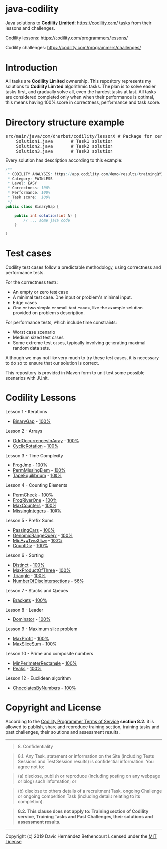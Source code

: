 # java-codility
Java solutions to **Codility Limited**: https://codility.com/ tasks from their lessons and challenges.

Codility lessons: https://codility.com/programmers/lessons/

Codility challenges: https://codility.com/programmers/challenges/

Introduction
============
All tasks are **Codility Limited** ownership. This repository represents my solutions to **Codility Limited** algorithmic tasks. The plan is to solve easier tasks first, and gradually solve all, even the hardest tasks at last. All tasks are considered completed only when when their performance is optimal, this means having 100% score in correctness, performance and task score.

Directory structure example
============
<pre>
src/main/java/com/dherbet/codility/lessonX # Package for certain lesson
    Solution1.java       # Task1 solution
    Solution2.java       # Task2 solution
    Solution3.java       # Task3 solution
</pre>

Every solution has description according to this example:
```java
/**
 * CODILITY ANALYSIS: https://app.codility.com/demo/results/trainingQY36WV-8GR/
 * Category: PAINLESS
 * Level: EASY
 * Correctness:	100%
 * Performance:	100%
 * Task score:	100%
 */
public class BinaryGap {

    public int solution(int A) {
        // ... some java code
    }

}
```

Test cases
============
Codility test cases follow a predictable methodology, using correctness and performance tests.

For the correctness tests:
* An empty or zero test case
* A minimal test case. One input or problem's minimal input.
* Edge cases
* One or two simple or small test cases, like the example solution provided on problem's description.

For performance tests, which include time constraints:
* Worst case scenario
* Medium sized test cases
* Some extreme test cases, typically involving generating maximal random data sets.

Although we may not like very much to try these test cases, it is necessary to do so to ensure that our solution is correct.

This repository is provided in Maven form to unit test some possible scenarios with JUnit.

Codility Lessons
============
Lesson 1 - Iterations
- [BinaryGap](https://github.com/DavidHerBet/java-codility/blob/master/src/main/java/com/dherbet/codility/lesson1/BinaryGap.java) - [100%](https://app.codility.com/demo/results/trainingRGMR4Z-2RY/)

Lesson 2 - Arrays
- [OddOccurrencesInArray](https://github.com/DavidHerBet/java-codility/blob/master/src/main/java/com/dherbet/codility/lesson2/OddOccurrencesInArray.java) - [100%](https://app.codility.com/demo/results/trainingDYWMVE-T8R/)
- [CyclicRotation](https://github.com/DavidHerBet/java-codility/blob/master/src/main/java/com/dherbet/codility/lesson2/CyclicRotation.java) - [100%](https://app.codility.com/demo/results/trainingJQJT35-MD5/)

Lesson 3 - Time Complexity
- [FrogJmp](https://github.com/DavidHerBet/java-codility/blob/master/src/main/java/com/dherbet/codility/lesson3/FrogJmp.java) - [100%](https://app.codility.com/demo/results/training3J5JCD-3Q2/)
- [PermMissingElem](https://github.com/DavidHerBet/java-codility/blob/master/src/main/java/com/dherbet/codility/lesson3/PermMissingElem.java) - [100%](https://app.codility.com/demo/results/trainingCFEUHV-WQ2/)
- [TapeEquilibrium](https://github.com/DavidHerBet/java-codility/blob/master/src/main/java/com/dherbet/codility/lesson4/TapeEquilibrium.java) - [100%](https://app.codility.com/demo/results/trainingKPHRU7-NUU/)

Lesson 4 - Counting Elements
- [PermCheck](https://github.com/DavidHerBet/java-codility/blob/master/src/main/java/com/dherbet/codility/lesson4/PermCheck.java) - [100%](https://app.codility.com/demo/results/trainingRXMW7X-9QA/)
- [FrogRiverOne](https://github.com/DavidHerBet/java-codility/blob/master/src/main/java/com/dherbet/codility/lesson4/FrogRiverOne.java) - [100%](https://app.codility.com/demo/results/trainingNX9JWB-P43/)
- [MaxCounters](https://github.com/DavidHerBet/java-codility/blob/master/src/main/java/com/dherbet/codility/lesson4/MaxCounters.java) - [100%](https://app.codility.com/demo/results/trainingR57P83-SSS/)
- [MissingIntegers](https://github.com/DavidHerBet/java-codility/blob/master/src/main/java/com/dherbet/codility/lesson4/MissingIntegers.java) - [100%](https://app.codility.com/demo/results/trainingQKV5G6-8SR/)

Lesson 5 - Prefix Sums
- [PassingCars](https://github.com/DavidHerBet/java-codility/blob/master/src/main/java/com/dherbet/codility/lesson5/PassingCars.java) - [100%](https://app.codility.com/demo/results/trainingJRU2JU-7JV/)
- [GenomicRangeQuery](https://github.com/DavidHerBet/java-codility/blob/master/src/main/java/com/dherbet/codility/lesson5/GenomicRangeQuery.java) - [100%](https://app.codility.com/demo/results/training9APRD9-8A4/)
- [MinAvgTwoSlice](https://github.com/DavidHerBet/java-codility/blob/master/src/main/java/com/dherbet/codility/lesson5/MinAvgTwoSlice.java) - [100%](https://app.codility.com/demo/results/trainingCXHJDZ-D5D/)
- [CountDiv](https://github.com/DavidHerBet/java-codility/blob/master/src/main/java/com/dherbet/codility/lesson5/CountDiv.java) - [100%](https://app.codility.com/demo/results/training5988QS-WJ8/)

Lesson 6 - Sorting
- [Distinct](https://github.com/DavidHerBet/java-codility/blob/master/src/main/java/com/dherbet/codility/lesson6/Distinct.java) - [100%](https://app.codility.com/demo/results/training8UDZ6K-2GB/)
- [MaxProductOfThree](https://github.com/DavidHerBet/java-codility/blob/master/src/main/java/com/dherbet/codility/lesson6/MaxProductOfThree.java) - [100%](https://app.codility.com/demo/results/trainingJ3T6HB-WJ8/)
- [Triangle](https://github.com/DavidHerBet/java-codility/blob/master/src/main/java/com/dherbet/codility/lesson6/Triangle.java) - [100%](https://app.codility.com/demo/results/trainingKA3EES-8GJ/)
- [NumberOfDiscIntersections](https://github.com/DavidHerBet/java-codility/blob/master/src/main/java/com/dherbet/codility/lesson6/NumberOfDiscIntersections.java) - [56%](https://app.codility.com/demo/results/trainingJ5WH5T-XQV/)

Lesson 7 - Stacks and Queues
- [Brackets](https://github.com/DavidHerBet/java-codility/blob/master/src/main/java/com/dherbet/codility/lesson7/Brackets.java) - [100%](https://app.codility.com/demo/results/trainingW4W3MZ-WPF/)

Lesson 8 - Leader
- [Dominator](https://github.com/DavidHerBet/java-codility/blob/master/src/main/java/com/dherbet/codility/lesson8/Dominator.java) - [100%](https://app.codility.com/demo/results/training7MN45K-3XZ/)

Lesson 9 - Maximum slice problem
- [MaxProfit](https://github.com/DavidHerBet/java-codility/blob/master/src/main/java/com/dherbet/codility/lesson9/MaxProfit.java) - [100%](https://app.codility.com/demo/results/training6B6EKQ-M54/)
- [MaxSliceSum](https://github.com/DavidHerBet/java-codility/blob/master/src/main/java/com/dherbet/codility/lesson9/MaxSliceSum.java) - [100%](https://app.codility.com/demo/results/trainingBSTWWT-WHU/)

Lesson 10 - Prime and composite numbers
- [MinPerimeterRectangle](https://github.com/DavidHerBet/java-codility/blob/master/src/main/java/com/dherbet/codility/lesson10/MinPerimeterRectangle.java) - [100%](https://app.codility.com/demo/results/trainingCMHQYT-QCB/)
- [Peaks](https://github.com/DavidHerBet/java-codility/blob/master/src/main/java/com/dherbet/codility/lesson10/Peaks.java) - [100%](https://app.codility.com/demo/results/trainingTUVKHF-ZZH/)

Lesson 12 - Euclidean algorithm
- [ChocolatesByNumbers](https://github.com/DavidHerBet/java-codility/blob/master/src/main/java/com/dherbet/codility/lesson12/ChocolatesByNumbers.java) - [100%](https://app.codility.com/demo/results/trainingQY36WV-8GR/)


Copyright and License
============

According to the [Codility Programmer Terms of Service](https://codility.com/terms-of-service-for-programmers/) **section 8.2.** it is allowed to publish, share and reproduce training section, training tasks and past challenges, their solutions and assessment results.

---
> 8\. Confidentiality

> 8.1. Any Task, statement or information on the Site (including Tests Sessions and Test Session results) is confidential information. You agree not to:

> (a) disclose, publish or reproduce (including posting on any webpage or blog) such information; or

> (b) disclose to others details of a recruitment Task, ongoing Challenge or ongoing competition Task (including details relating to its completion).

> **8.2. This clause does not apply to: Training section of Codility service, Training Tasks and Past Challenges, their solutions and assessment results**.

---

Copyright (c) 2019 David Hernández Bethencourt
Licensed under the [MIT License](https://github.com/DavidHerBet/java-codility/blob/master/LICENSE)